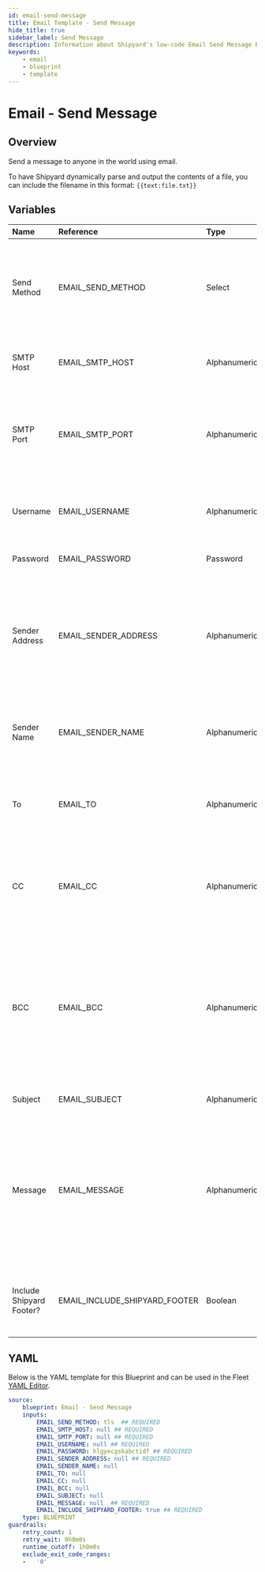 ```yaml
---
id: email-send-message
title: Email Template - Send Message
hide_title: true
sidebar_label: Send Message
description: Information about Shipyard's low-code Email Send Message blueprint. Send a message to anyone in the world using email. 
keywords:
    - email
    - blueprint
    - template
---
```


# Email - Send Message

## Overview
Send a message to anyone in the world using email.

To have Shipyard dynamically parse and output the contents of a file, you can include the filename in this format: `{{text:file.txt}}`


## Variables

| Name | Reference | Type | Required | Default | Options | Description |
|:-----|:----------|:-----|:---------|:--------|:--------|:------------|
| Send Method | EMAIL_SEND_METHOD  | Select |:white_check_mark: | `tls` | SSL: `ssl`<br></br><br></br>TLS: `tls`<br></br><br></br> | Determines how you want to send the email. We generally suggest using TLS when possible. |
| SMTP Host | EMAIL_SMTP_HOST  | Alphanumeric |:white_check_mark: | - | - | The server where your email will be sent from. Usually formatted as smtp.domain.com |
| SMTP Port | EMAIL_SMTP_PORT  | Alphanumeric |:white_check_mark: | - | - | The port from which your email will be sent. Commonly used ports are 25, 465, and 587. We generally suggest using 587 with TLS. |
| Username | EMAIL_USERNAME  | Alphanumeric |:white_check_mark: | - | - | The username that your email provider uses to identify your access to send email. |
| Password | EMAIL_PASSWORD  | Password |:white_check_mark: | `hlgyecgskabctidf` | - | The password associated with your username. |
| Sender Address | EMAIL_SENDER_ADDRESS  | Alphanumeric |:white_check_mark: | - | - | The email address you want recipients to see when you send an email. We generally suggest keeping the sender address as your own email to ensure that you can appropriately receive replies. |
| Sender Name | EMAIL_SENDER_NAME  | Alphanumeric |:heavy_minus_sign: | - | - | The name you want users to see that the email is from. If left blank, the Sender Address will be used. |
| To | EMAIL_TO  | Alphanumeric |:heavy_minus_sign: | - | - | The email(s) that you want to send a message to. Can be comma-separated to include multiple email addresses. |
| CC | EMAIL_CC  | Alphanumeric |:heavy_minus_sign: | - | - | The email(s) that you want your message to be carbon copied (CCed) to. Can be comma-separated to include multiple email addresses. |
| BCC | EMAIL_BCC  | Alphanumeric |:heavy_minus_sign: | - | - | The email(s) that you want to be blind carbon copied (BCCed) to. Can be comma-separated to include multiple email addresses. Emails in this field will receive the email, but will not have their email exposed to all other recipients. |
| Subject | EMAIL_SUBJECT  | Alphanumeric |:heavy_minus_sign: | - | - | The subject of the email that you want to send. |
| Message | EMAIL_MESSAGE  | Alphanumeric |:white_check_mark: | - | - | The body of the email, containing your main message. This field supports plain text as well as HTML. To have Shipyard dynamically parse and output the contents of a file, you can include the filename in this format: `{{text:file.txt}}` |
| Include Shipyard Footer? | EMAIL_INCLUDE_SHIPYARD_FOOTER  | Boolean |:white_check_mark: | `True` | - | Determines if a footer should be sent with the email that links back to the originating Vessel or Fleet. |


## YAML
Below is the YAML template for this Blueprint and can be used in the Fleet [YAML Editor](../../reference/fleets/yaml-editor.md).
```yaml
source:
    blueprint: Email - Send Message
    inputs:
        EMAIL_SEND_METHOD: tls  ## REQUIRED
        EMAIL_SMTP_HOST: null ## REQUIRED
        EMAIL_SMTP_PORT: null ## REQUIRED
        EMAIL_USERNAME: null ## REQUIRED
        EMAIL_PASSWORD: hlgyecgskabctidf ## REQUIRED
        EMAIL_SENDER_ADDRESS: null ## REQUIRED
        EMAIL_SENDER_NAME: null
        EMAIL_TO: null
        EMAIL_CC: null
        EMAIL_BCC: null
        EMAIL_SUBJECT: null
        EMAIL_MESSAGE: null  ## REQUIRED
        EMAIL_INCLUDE_SHIPYARD_FOOTER: true ## REQUIRED
    type: BLUEPRINT
guardrails:
    retry_count: 1
    retry_wait: 0h0m0s
    runtime_cutoff: 1h0m0s
    exclude_exit_code_ranges:
    -   '0'

```

